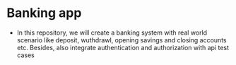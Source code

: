 # Banking app
- In this repository, we will create a banking system with real world scenario like deposit, wuthdrawl, opening savings and closing
accounts etc. Besides, also integrate authentication and authorization with api test cases